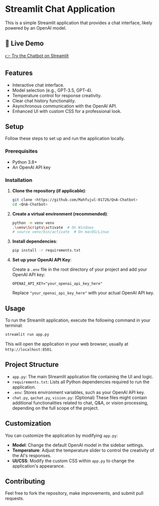 # Streamlit Chat Application

This is a simple Streamlit application that provides a chat interface, likely powered by an OpenAI model.

## 🔗 Live Demo

[👉 Try the Chatbot on Streamlit](https://qnachatbotapplication.streamlit.app/)

## Features

- Interactive chat interface.
- Model selection (e.g., GPT-3.5, GPT-4).
- Temperature control for response creativity.
- Clear chat history functionality.
- Asynchronous communication with the OpenAI API.
- Enhanced UI with custom CSS for a professional look.

## Setup

Follow these steps to set up and run the application locally.

### Prerequisites

- Python 3.8+
- An OpenAI API key

### Installation

1.  **Clone the repository (if applicable)**:

    ```bash
    git clone <https://github.com/Mahfujul-01726/QnA-Chatbot>
    cd <QnA-Chatbot>
    ```

2.  **Create a virtual environment (recommended)**:

    ```bash
    python -m venv venv
    .\venv\Scripts\activate  # On Windows
    # source venv/bin/activate  # On macOS/Linux
    ```

3.  **Install dependencies**:

    ```bash
    pip install -r requirements.txt
    ```

4.  **Set up your OpenAI API Key**:

    Create a `.env` file in the root directory of your project and add your OpenAI API key:

    ```
    OPENAI_API_KEY="your_openai_api_key_here"
    ```

    Replace `"your_openai_api_key_here"` with your actual OpenAI API key.

## Usage

To run the Streamlit application, execute the following command in your terminal:

```bash
streamlit run app.py
```

This will open the application in your web browser, usually at `http://localhost:8501`.

## Project Structure

- `app.py`: The main Streamlit application file containing the UI and logic.
- `requirements.txt`: Lists all Python dependencies required to run the application.
- `.env`: Stores environment variables, such as your OpenAI API key.
- `chat.py`, `qachat.py`, `vision.py`: (Optional) These files might contain additional functionalities related to chat, Q&A, or vision processing, depending on the full scope of the project.

## Customization

You can customize the application by modifying `app.py`:

- **Model**: Change the default OpenAI model in the sidebar settings.
- **Temperature**: Adjust the temperature slider to control the creativity of the AI's responses.
- **UI/CSS**: Modify the custom CSS within `app.py` to change the application's appearance.

## Contributing

Feel free to fork the repository, make improvements, and submit pull requests.
